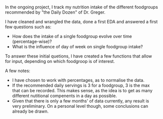 In the ongoing project, I track my nutrition intake of the different foodgroups recommended by "the Daily Dozen" of Dr. Greger. 

I have cleaned and wrangled the data, done a first EDA and answered a first few questions such as: 
  - How does the intake of a single foodgroup evolve over time (percentage-wise)?
  - What is the influence of day of week on single foodgroup intake?

To answer these initial quetions, I have created a few functions that allow for input, depending on which foodgroop is of interest. 

A few notes: 
- I have chosen to work with percentages, as to normalise the data.
- If the recommended daily servings is 3 for a foodgroup, 3 is the max that can be recorded. This makes sense, as the idea is to get as many different nutitional compenents in a day as possible.
- Given that there is only a few months' of data currently, any result is very preliminary. On a personal level though, some conclusions can already be drawn. 
